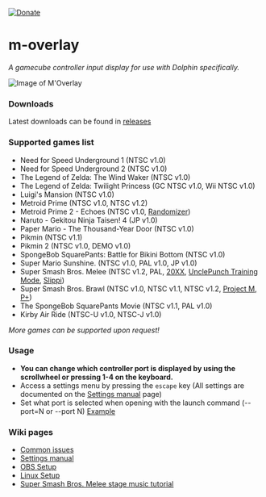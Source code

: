 [![Donate](https://img.shields.io/badge/Donate-PayPal-green.svg)](https://www.paypal.com/paypalme/bkacjios)

# m-overlay
*A gamecube controller input display for use with Dolphin specifically.*

![Image of M'Overlay](https://thumbs.gfycat.com/GraciousAlarmingAntbear-size_restricted.gif)

### Downloads

Latest downloads can be found in [releases](https://github.com/bkacjios/m-overlay/releases)

### Supported games list

* Need for Speed Underground 1 (NTSC v1.0)
* Need for Speed Underground 2 (NTSC v1.0)
* The Legend of Zelda: The Wind Waker (NTSC v1.0)
* The Legend of Zelda: Twilight Princess (GC NTSC v1.0, Wii NTSC v1.0)
* Luigi's Mansion (NTSC v1.0)
* Metroid Prime (NTSC v1.0, NTSC v1.2)
* Metroid Prime 2 - Echoes (NTSC v1.0, [Randomizer](https://github.com/randovania/randovania))
* Naruto - Gekitou Ninja Taisen! 4 (JP v1.0)
* Paper Mario - The Thousand-Year Door (NTSC v1.0)
* Pikmin (NTSC v1.1)
* Pikmin 2 (NTSC v1.0, DEMO v1.0)
* SpongeBob SquarePants: Battle for Bikini Bottom (NTSC v1.0)
* Super Mario Sunshine. (NTSC v1.0, PAL v1.0, JP v1.0)
* Super Smash Bros. Melee (NTSC v1.2, PAL, [20XX](https://smashboards.com/threads/the-20xx-melee-training-hack-pack-v4-07-7-04-17.351221/), [UnclePunch Training Mode](https://github.com/UnclePunch/Training-Mode), [Slippi](https://slippi.gg))
* Super Smash Bros. Brawl (NTSC v1.0, NTSC v1.1, NTSC v1.2, [Project M](https://en.wikipedia.org/wiki/Project_M), [P+](https://projectplusgame.com/))
* The SpongeBob SquarePants Movie (NTSC v1.1, PAL v1.0)
* Kirby Air Ride (NTSC-U v1.0, NTSC-J v1.0)

*More games can be supported upon request!*

### Usage

- **You can change which controller port is displayed by using the scrollwheel or pressing 1-4 on the keyboard.**
- Access a settings menu by pressing the `escape` key (All settings are documented on the [Settings manual](https://github.com/bkacjios/m-overlay/wiki/Settings-manual) page)
- Set what port is selected when opening with the launch command (--port=N or --port N) [Example](https://i.imgur.com/f9AkS2q.png)

### Wiki pages

* [Common issues](https://github.com/bkacjios/m-overlay/wiki/Common-issues-and-solutions)
* [Settings manual](https://github.com/bkacjios/m-overlay/wiki/Settings-manual)
* [OBS Setup](https://github.com/bkacjios/m-overlay/wiki/OBS-Setup)
* [Linux Setup](https://github.com/bkacjios/m-overlay/wiki/Linux)
* [Super Smash Bros. Melee stage music tutorial](https://github.com/bkacjios/m-overlay/wiki/Stage-music-for-Project-Slippi)
